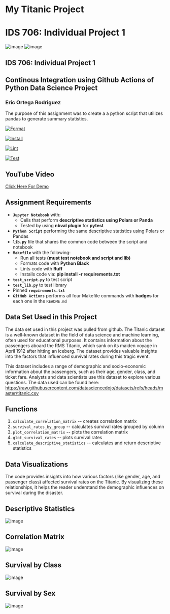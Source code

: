 # My Titanic Project 
# IDS 706: Individual Project 1
![image](titanic.jpeg)
![image](titanic_ticket.webp)

## IDS 706: Individual Project 1
## Continous Integration using Github Actions of Python Data Science Project
### Eric Ortega Rodriguez

The purpose of this assignment was to create a a python script that utilizes pandas to generate summary statistics.

[![Format](https://github.com/nogibjj/Eric_Ortega_Rodriguez_Individual_Project_-1/actions/workflows/format.yml/badge.svg)](https://github.com/nogibjj/Eric_Ortega_Rodriguez_Individual_Project_-1/actions/workflows/format.yml)

[![Install](https://github.com/nogibjj/Eric_Ortega_Rodriguez_Individual_Project_-1/actions/workflows/install.yml/badge.svg)](https://github.com/nogibjj/Eric_Ortega_Rodriguez_Individual_Project_-1/actions/workflows/install.yml)

[![Lint](https://github.com/nogibjj/Eric_Ortega_Rodriguez_Individual_Project_-1/actions/workflows/lint.yml/badge.svg)](https://github.com/nogibjj/Eric_Ortega_Rodriguez_Individual_Project_-1/actions/workflows/lint.yml)

[![Test](https://github.com/nogibjj/Eric_Ortega_Rodriguez_Individual_Project_-1/actions/workflows/test.yml/badge.svg)](https://github.com/nogibjj/Eric_Ortega_Rodriguez_Individual_Project_-1/actions/workflows/test.yml)


## YouTube Video
[Click Here For Demo]()

## Assignment Requirements
* __`Jupyter Notebook`__ with:
  - Cells that perform __descriptive statistics using Polars or Panda__
  - Tested by using __nbval plugin__ for __pytest__
*	__`Python Script`__ performing the same descriptive statistics using Polars or Pandas
* __`lib.py`__ file that shares the common code between the script and notebook
* __`Makefile`__ with the following:
  - Run all tests __(must test notebook and script and lib)__
  - Formats code with __Python Black__
  - Lints code with __Ruff__
  - Installs code via:  __pip install -r requirements.txt__
*	__`test_script.py`__ to test script
*	__`test_lib.py`__ to test library
*	Pinned __`requirements.txt`__
*	__`GitHub Actions`__ performs all four Makefile commands with __badges__ for each one in the `README.md`



## Data Set Used in this Project
The data set used in this project was pulled from github. The Titanic dataset is a well-known dataset in the field of data science and machine learning, often used for educational purposes. It contains information about the passengers aboard the RMS Titanic, which sank on its maiden voyage in April 1912 after hitting an iceberg. The dataset provides valuable insights into the factors that influenced survival rates during this tragic event.

This dataset includes a range of demographic and socio-economic information about the passengers, such as their age, gender, class, and ticket fare. Analysts and data scientists use this dataset to explore various questions.
The data used can be found here: 
https://raw.githubusercontent.com/datasciencedojo/datasets/refs/heads/master/titanic.csv

## Functions

1. ```calculate_correlation_matrix``` -- creates correlation matrix
2. ```survival_rates_by_group``` -- calculates survival rates grouped by column
3. ```plot_correlation_matrix``` -- plots the correlation matrix 
4. ```glot_survival_rates``` -- plots survival rates
5. ```calculate_descriptive_statistics``` -- calculates and return descriptive statistics

## Data Visualizations
The code provides insights into how various factors (like gender, age, and passenger class) affected survival rates on the Titanic. By visualizing these relationships, it helps the reader understand the demographic influences on survival during the disaster.
## Descriptive Statistics
![image](stats.png)
## Correlation Matrix
![image](correlation-matrix.png)
## Survival by Class
![image](survival_by_class.png)
## Survival by Sex
![image](survival_by_sex.png)

